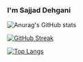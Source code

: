 ### I'm Sajjad Dehgani

<!--
**sajjad-dehghani/sajjad-dehghani** is a ✨ _special_ ✨ repository because its `README.md` (this file) appears on your GitHub profile.

Here are some ideas to get you started:

- 🔭 I’m currently working on ...
- 🌱 I’m currently learning ...
- 👯 I’m looking to collaborate on ...
- 🤔 I’m looking for help with ...
- 💬 Ask me about ...
- 📫 How to reach me: ...
- 😄 Pronouns: ...
- ⚡ Fun fact: ...
-->

![Anurag's GitHub stats](https://github-readme-stats.vercel.app/api?username=sajjad-dehghani&show_icons=true&theme=algolia)


[![GitHub Streak](https://github-readme-streak-stats.herokuapp.com/?user=sajjad-dehghani&theme=highcontrast)](https://git.io/streak-stats)

[![Top Langs](https://github-readme-stats.vercel.app/api/top-langs/?username=sajjad-dehghani&&layout=compact)](https://github.com/anuraghazra/github-readme-stats)
